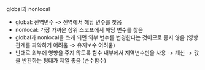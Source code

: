 ​global과 nonlocal

- global: 전역변수 -> 전역에서 해당 변수를 찾음
- nonlocal: 가장 가까운 상위 스코프에서 해당 변수를 찾음
- global과 nonlocal을 쓰게 되면 외부 변수를 변경한다는 것이므로 좋지 않음 (영향 관계를 파악하기 어려움 -> 유지보수 어려움)
- 반대로 외부에 영향을 주지 않도록 함수 내부에서 지역변수만을 사용 -> 계산 -> 값을 반환하는 형태가 제일 좋음 (순수함수)
